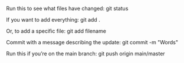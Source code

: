 Run this to see what files have changed:
git status

If you want to add everything:
git add .

Or, to add a specific file:
git add filename

Commit with a message describing the update:
git commit -m "Words"

Run this if you’re on the main branch:
git push origin main/master

